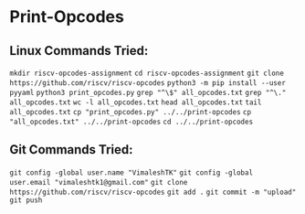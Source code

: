 # Print-Opcodes


## Linux Commands Tried: 

`mkdir riscv-opcodes-assignment`
`cd riscv-opcodes-assignment`
`git clone https://github.com/riscv/riscv-opcodes`
`python3 -m pip install --user pyyaml`
`python3 print_opcodes.py`
`grep "^\$" all_opcodes.txt`
`grep "^\." all_opcodes.txt`
`wc -l all_opcodes.txt`
`head all_opcodes.txt`
`tail all_opcodes.txt`
`cp "print_opcodes.py" ../../print-opcodes`
`cp "all_opcodes.txt" ../../print-opcodes`
`cd ../../print-opcodes`

## Git Commands Tried: 

`git config -global user.name "VimaleshTK"`
`git config -global user.email "vimaleshtk1@gmail.com"`
`git clone https://github.com/riscv/riscv-opcodes`
`git add .`
`git commit -m "upload"`
`git push` 



